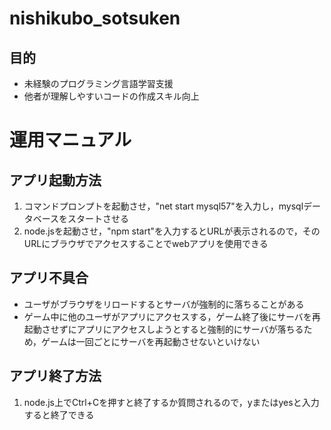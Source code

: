 # nishikubo_sotsuken
## 目的
- 未経験のプログラミング言語学習支援
- 他者が理解しやすいコードの作成スキル向上


# 運用マニュアル
## アプリ起動方法
1. コマンドプロンプトを起動させ，"net start mysql57"を入力し，mysqlデータベースをスタートさせる
2. node.jsを起動させ，"npm start"を入力するとURLが表示されるので，そのURLにブラウザでアクセスすることでwebアプリを使用できる

## アプリ不具合
- ユーザがブラウザをリロードするとサーバが強制的に落ちることがある
- ゲーム中に他のユーザがアプリにアクセスする，ゲーム終了後にサーバを再起動させずにアプリにアクセスしようとすると強制的にサーバが落ちるため，ゲームは一回ごとにサーバを再起動させないといけない

## アプリ終了方法
1. node.js上でCtrl+Cを押すと終了するか質問されるので，yまたはyesと入力すると終了できる
